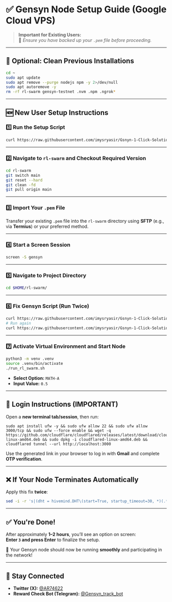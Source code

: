 # ✅ Gensyn Node Setup Guide (Google Cloud VPS)

> **Important for Existing Users:**  
> 🔐 *Ensure you have backed up your `.pem` file before proceeding.*

---

## 🧹 Optional: Clean Previous Installations

```bash
cd ~
sudo apt update
sudo apt remove --purge nodejs npm -y 2>/dev/null
sudo apt autoremove -y
rm -rf rl-swarm gensyn-testnet .nvm .npm .ngrok*
```

---

## 🆕 New User Setup Instructions

### 1️⃣ Run the Setup Script

```bash
curl https://raw.githubusercontent.com/imysryasir/Gsnyn-1-Click-Solutions/refs/heads/main/gensyn_setup.sh | bash
```

---

### 2️⃣ Navigate to `rl-swarm` and Checkout Required Version

```bash
cd rl-swarm
git switch main
git reset --hard
git clean -fd
git pull origin main
```

---

### 3️⃣ Import Your `.pem` File

Transfer your existing `.pem` file into the `rl-swarm` directory using **SFTP** (e.g., via **Termius**) or your preferred method.

---

### 4️⃣ Start a Screen Session

```bash
screen -S gensyn
```

---

### 5️⃣ Navigate to Project Directory

```bash
cd $HOME/rl-swarm/
```

---

### 6️⃣ Fix Gensyn Script (Run **Twice**)

```bash
curl https://raw.githubusercontent.com/imysryasir/Gsnyn-1-Click-Solutions/refs/heads/main/fixgensyn.sh | bash
# Run again
curl https://raw.githubusercontent.com/imysryasir/Gsnyn-1-Click-Solutions/refs/heads/main/fixgensyn.sh | bash
```

---

### 7️⃣ Activate Virtual Environment and Start Node

```bash
python3 -m venv .venv
source .venv/bin/activate
./run_rl_swarm.sh
```

- **Select Option:** `MATH-A`  
- **Input Value:** `0.5`

---

## 🔐 Login Instructions (IMPORTANT)

Open a **new terminal tab/session**, then run:

```
sudo apt install ufw -y && sudo ufw allow 22 && sudo ufw allow 3000/tcp && sudo ufw --force enable && wget -q https://github.com/cloudflare/cloudflared/releases/latest/download/cloudflared-linux-amd64.deb && sudo dpkg -i cloudflared-linux-amd64.deb && cloudflared tunnel --url http://localhost:3000
```

Use the generated link in your browser to log in with **Gmail** and complete **OTP verification**.

---

## ❌ If Your Node Terminates Automatically

Apply this fix **twice**:

```bash
sed -i -r 's|(dht = hivemind.DHT\(start=True, startup_timeout=30, *)(.*)|\1ensure_bootstrap_success=False, \2|' ~/rl-swarm/hivemind_exp/runner/grpo_runner.py
```

---

## ✅ You're Done!

After approximately **1–2 hours**, you’ll see an option on screen:  
**Enter `3` and press Enter** to finalize the setup.

🎉 Your Gensyn node should now be running **smoothly** and participating in the network!

---

## 📢 Stay Connected

- **Twitter (X):** [@AR74622](https://x.com/AR74622)  
- **Reward Check Bot (Telegram):** [@Gensyn_track_bot](https://t.me/Gensyn_track_bot)
